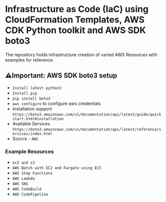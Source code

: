 # Infrastructure as Code (IaC) using CloudFormation Templates, AWS CDK Python toolkit and AWS SDK boto3 

The repository holds infrastructure creation of varied AWS Resources with examples for reference.


## :warning:Important: AWS SDK boto3 setup 
 * `Install latest python3`
 * `Install pip`
 * `pip install boto3`
 * `aws configure` to configure aws credentials
 * Installation support `https://boto3.amazonaws.com/v1/documentation/api/latest/guide/quickstart.html#installation`
 * Available Services `https://boto3.amazonaws.com/v1/documentation/api/latest/reference/services/index.html`
 * Source - `AWS`
 
### Example Resources
 
 * `ec2 and s3`
 * `AWS Batch with EC2 and Fargate using ECS`
 * `AWS Step Functions`
 * `AWS Lambda`
 * `AWS SNS`
 * `AWS CodeBuild`
 * `AWS CodePipeline`